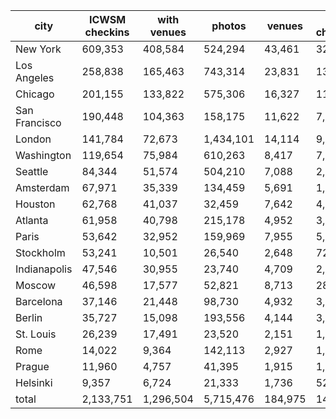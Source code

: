 | city          | ICWSM checkins | with venues |    photos |  venues | 2014 checkins |
|---------------|----------------|-------------|-----------|---------|---------------|
| New York      |        609,353 |     408,584 |   524,294 |  43,461 |        32,135 |
| Los Angeles   |        258,838 |     165,463 |   743,314 |  23,831 |        13,589 |
| Chicago       |        201,155 |     133,822 |   575,306 |  16,327 |        11,831 |
| San Francisco |        190,448 |     104,363 |   158,175 |  11,622 |         7,390 |
| London        |        141,784 |      72,673 | 1,434,101 |  14,114 |         9,948 |
| Washington    |        119,654 |      75,984 |   610,263 |   8,417 |         7,069 |
| Seattle       |         84,344 |      51,574 |   504,210 |   7,088 |         2,841 |
| Amsterdam     |         67,971 |      35,339 |   134,459 |   5,691 |         1,877 |
| Houston       |         62,768 |      41,037 |    32,459 |   7,642 |         4,903 |
| Atlanta       |         61,958 |      40,798 |   215,178 |   4,952 |         3,950 |
| Paris         |         53,642 |      32,952 |   159,969 |   7,955 |         5,884 |
| Stockholm     |         53,241 |      10,501 |    26,540 |   2,648 |           724 |
| Indianapolis  |         47,546 |      30,955 |    23,740 |   4,709 |         2,478 |
| Moscow        |         46,598 |      17,577 |    52,821 |   8,713 |        28,293 |
| Barcelona     |         37,146 |      21,448 |    98,730 |   4,932 |         3,733 |
| Berlin        |         35,727 |      15,098 |   193,556 |   4,144 |         3,206 |
| St. Louis     |         26,239 |      17,491 |    23,520 |   2,151 |         1,376 |
| Rome          |         14,022 |       9,364 |   142,113 |   2,927 |         1,977 |
| Prague        |         11,960 |       4,757 |    41,395 |   1,915 |         1,438 |
| Helsinki      |          9,357 |       6,724 |    21,333 |   1,736 |           520 |
| total         |      2,133,751 |   1,296,504 | 5,715,476 | 184,975 |       145,162 |